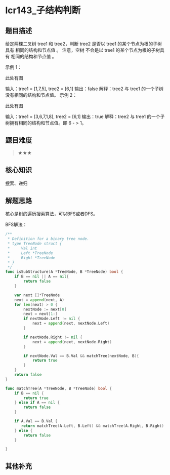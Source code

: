 # lcr143_子结构判断
## 题目描述

给定两棵二叉树 tree1 和 tree2，判断 tree2 是否以 tree1 的某个节点为根的子树具有 相同的结构和节点值 。
注意，空树 不会是以 tree1 的某个节点为根的子树具有 相同的结构和节点值 。

 

示例 1：

此处有图


输入：tree1 = [1,7,5], tree2 = [6,1]
输出：false
解释：tree2 与 tree1 的一个子树没有相同的结构和节点值。
示例 2：

此处有图

输入：tree1 = [3,6,7,1,8], tree2 = [6,1]
输出：true
解释：tree2 与 tree1 的一个子树拥有相同的结构和节点值。即 6 - > 1。

## 题目难度
> ★★★
## 核心知识
搜索、递归

## 解题思路

核心是树的遍历搜索算法，可以BFS或者DFS。

BFS解法：
```go
/**
 * Definition for a binary tree node.
 * type TreeNode struct {
 *     Val int
 *     Left *TreeNode
 *     Right *TreeNode
 * }
 */
func isSubStructure(A *TreeNode, B *TreeNode) bool {
    if B == nil || A == nil{
        return false
    }

    var next []*TreeNode
    next = append(next, A)
    for len(next) > 0 {
        nextNode := next[0]
        next = next[1:]
        if nextNode.Left != nil {
            next = append(next, nextNode.Left)
        }

        if nextNode.Right != nil {
            next = append(next, nextNode.Right)
        }

        if nextNode.Val == B.Val && matchTree(nextNode, B){
            return true
        }
    }
    return false
}

func matchTree(A *TreeNode, B *TreeNode) bool {
    if B == nil {
        return true
    } else if A == nil {
        return false
    }

    if A.Val == B.Val {
       return matchTree(A.Left, B.Left) && matchTree(A.Right, B.Right)
    } else {
        return false
    }

}


```

## 其他补充
